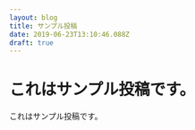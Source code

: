 ```yaml
---
layout: blog
title: サンプル投稿
date: 2019-06-23T13:10:46.088Z
draft: true
---
```

# これはサンプル投稿です。

これはサンプル投稿です。
